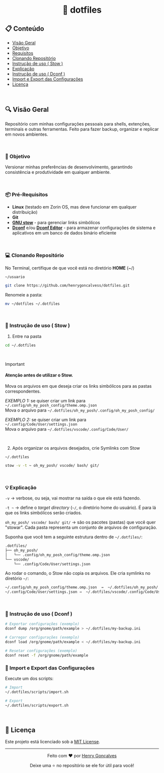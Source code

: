 <h1 align=center>📂 dotfiles</h1>

## 📋 Conteúdo

- [Visão Geral](#overview)
- [Objetivo](#objective)
- [Requisitos](#prerequisites)
- [Clonando Repositório](#cloning-repo)
- [Instrução de uso ( Stow )](#use1)
- [Explicação](#explanation)
- [Instrução de uso ( Dconf )](#use2)
- [Import e Export das Configurações](#use3)
- [Licença](#license)

<br>

<a name="overview"></a>
## 🔍 Visão Geral

Repositório com minhas configurações pessoais para shells, extenções, terminais e outras ferramentas.
Feito para fazer backup, organizar e replicar em novos ambientes.

<br>

<a name="objective"></a>
### 🎯 Objetivo

Versionar minhas preferências de desenvolvimento, garantindo consistência e produtividade em qualquer ambiente.

<br>

<a name="prerequisites"></a>
### 📦 Pré-Requisitos

- **Linux** (testado em Zorin OS, mas deve funcionar em qualquer distribuição)
- **Git**
- [**GNU stow**](https://www.gnu.org/software/stow/) - para gerenciar links simbólicos
- [**Dconf**](https://wiki.gnome.org/Projects/dconf) e/ou [**Dconf Editor**](https://wiki.gnome.org/Apps(2f)DconfEditor.html) -  para armazenar configurações de sistema e aplicativos em um banco de dados binário eficiente

<br>

<a name="cloning-repo"></a>
### 💻 Clonando Repositório

No Terminal, certifique de que você está no diretório **HOME** (~/)

`~/usuario`
```bash
git clone https://github.com/henrygoncalvess/dotfiles.git
```

Renomeie a pasta:

```bash
mv ~/dotfiles ~/.dotfiles
```

<br>

<a name="use1"></a>
### 📜 Instrução de uso ( Stow )

1. Entre na pasta

```bash
cd ~/.dotfiles
```  
<br>

> [!IMPORTANT]
> #### Atenção antes de utilizar o Stow.
> Mova os arquivos em que deseja criar os links simbólicos para as pastas correspondentes.
>  
> _EXEMPLO 1:_ se quiser criar um link para `~/.config/oh_my_posh_config/theme.omp.json`  
> Mova o arquivo para `~/.dotfiles/oh_my_posh/.config/oh_my_posh_config/`
> 
> _EXEMPLO 2:_ se quiser criar um link para `~/.config/Code/User/settings.json`  
> Mova o arquivo para `~/.dotfiles/vscode/.config/Code/User/`

<br>

2. Após organizar os arquivos desejados, crie Symlinks com Stow

`~/.dotfiles`
```bash
stow -v -t ~ oh_my_posh/ vscode/ bash/ git/
```

<br>

<a name="explanation"></a>
### 💡 Explicação

`-v` → verbose, ou seja, vai mostrar na saída o que ele está fazendo.

`-t ~` → define o _target directory_ (`~/`, o diretório home do usuário). É para lá que os links simbólicos serão criados.

`oh_my_posh/ vscode/ bash/ git/` → são os pacotes (pastas) que você quer "stowar". Cada pasta representa um conjunto de arquivos de configuração.

Suponha que você tem a seguinte estrutura dentro de `~/.dotfiles/`:

```bash
.dotfiles/
├── oh_my_posh/
│   └── .config/oh_my_posh_config/theme.omp.json
└── vscode/
    └── .config/Code/User/settings.json
```

Ao rodar o comando, o Stow não copia os arquivos. Ele cria symlinks no diretório `~/`:

```bash
~/.config/oh_my_posh_config/theme.omp.json  →  ~/.dotfiles/oh_my_posh/.config/oh-my-posh/config.json
~/.config/Code/User/settings.json →  ~/.dotfiles/vscode/.config/Code/User/settings.json
```

<br>

<a name="use2"></a>
### 📜 Instrução de uso ( Dconf )

```bash
# Exportar configurações (exemplo)
dconf dump /org/gnome/path/example > ~/.dotfiles/my-backup.ini

# Carregar configurações (exemplo)
dconf load /org/gnome/path/example < ~/.dotfiles/my-backup.ini

# Resetar configurações (exemplo)
dconf reset -f /org/gnome/path/example
```

<a name="use3"></a>
### 📜 Import e Export das Configurações

Execute um dos scripts:
```bash
# Import
~/.dotfiles/scripts/import.sh

# Export
~/.dotfiles/scripts/export.sh
```

<br>

<a name="license"></a>
## 📄 Licença

Este projeto está licenciado sob a [MIT License](https://github.com/henrygoncalvess/dotfiles/blob/main/LICENSE).

---

<div align="center">
  <p>Feito com ❤️ por <a href="https://github.com/henrygoncalvess">Henry Gonçalves</a></p>
  <p>Deixe uma ⭐ no repositório se ele for útil para você!</p>
</div>
